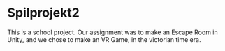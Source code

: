 # Spilprojekt2
This is a school project.
Our assignment was to make an Escape Room in Unity, and we chose to make an VR Game, in the victorian time era.

